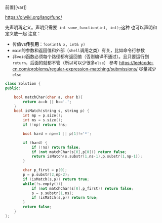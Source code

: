 前置[[var]]

https://oiwiki.org/lang/func/

先声明再定义。声明只需要`
int some_function(int, int);`这种
也可以声明和定义放一起
注意：
- 传值vs**传引用**：`foo(int& x, int& y)`
- `main`的参数和返回值和外部（`shell`调用之类）有关，比如命令行参数
- 非`void`函数必须每个路径都有返回值（否则编译不通过）。且只要运行到`return`，后面的就都不管（所以可以少很多`else`）
参考
https://leetcode-cn.com/problems/regular-expression-matching/submissions/
尽量减少`else`
```cpp
class Solution {
public:

    bool matchChar(char a, char b){
        return a==b || b=='.';
    }
    bool isMatch(string s, string p) {
        int np = p.size();
        int ns = s.size();
        if (!np) return !ns;

        bool hard = np==1 || p[1]!='*';

        if (hard) {
            if (!ns) return false;
            if (not matchChar(s[0],p[0])) return false;
            return isMatch(s.substr(1,ns-1),p.substr(1,np-1));
        }

        char p_first = p[0];
        p = p.substr(2,np-2);
        if (isMatch(s,p)) return true;
        while(!s.empty()){
            if (not matchChar(s[0],p_first)) return false;
            s = s.substr(1,ns);
            if (isMatch(s,p)) return true;
        }
        return false;
    }
};
```
